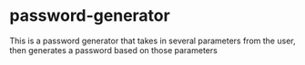 # password-generator
This is a password generator that takes in several parameters from the user, then generates a password based on those parameters
